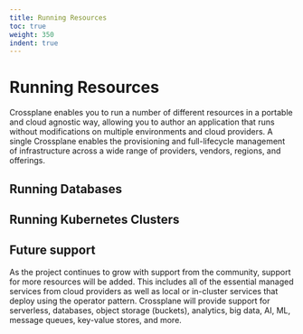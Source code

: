 ```yaml
---
title: Running Resources
toc: true
weight: 350
indent: true
---
```

# Running Resources

Crossplane enables you to run a number of different resources in a portable and cloud agnostic way, allowing you to author an application that runs without modifications on multiple environments and cloud providers.
A single Crossplane enables the provisioning and full-lifecycle management of infrastructure across a wide range of providers, vendors, regions, and offerings.

## Running Databases

## Running Kubernetes Clusters

## Future support

As the project continues to grow with support from the community, support for more resources will be added.
This includes all of the essential managed services from cloud providers as well as local or in-cluster services that deploy using the operator pattern.
Crossplane will provide support for serverless, databases, object storage (buckets), analytics, big data, AI, ML, message queues, key-value stores, and more.